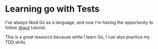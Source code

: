 # Learning go with Tests

I've always liked Go as a language, and now I'm having the opportunity to follow [@quii](https://twitter.com/quii) tutorial.

This is a great resource because while I learn Go, I can also practice my TDD skills.
